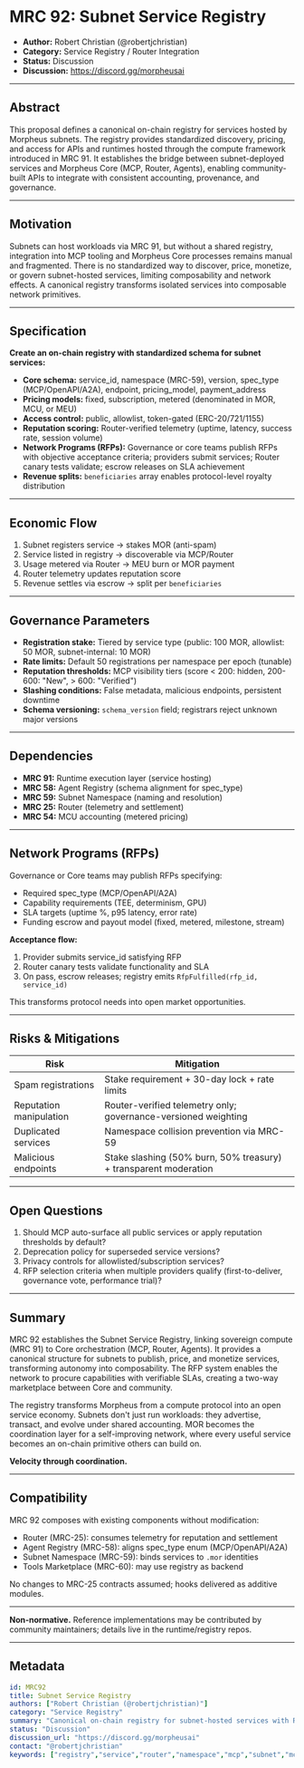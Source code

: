 # MRC 92: Subnet Service Registry

- **Author:** Robert Christian (@robertjchristian)
- **Category:** Service Registry / Router Integration
- **Status:** Discussion
- **Discussion:** <https://discord.gg/morpheusai>

---

## Abstract

This proposal defines a canonical on-chain registry for services hosted by Morpheus subnets. The registry provides standardized discovery, pricing, and access for APIs and runtimes hosted through the compute framework introduced in MRC 91. It establishes the bridge between subnet-deployed services and Morpheus Core (MCP, Router, Agents), enabling community-built APIs to integrate with consistent accounting, provenance, and governance.

---

## Motivation

Subnets can host workloads via MRC 91, but without a shared registry, integration into MCP tooling and Morpheus Core processes remains manual and fragmented. There is no standardized way to discover, price, monetize, or govern subnet-hosted services, limiting composability and network effects. A canonical registry transforms isolated services into composable network primitives.

---

## Specification

**Create an on-chain registry with standardized schema for subnet services:**

- **Core schema:** service_id, namespace (MRC-59), version, spec_type (MCP/OpenAPI/A2A), endpoint, pricing_model, payment_address
- **Pricing models:** fixed, subscription, metered (denominated in MOR, MCU, or MEU)
- **Access control:** public, allowlist, token-gated (ERC-20/721/1155)
- **Reputation scoring:** Router-verified telemetry (uptime, latency, success rate, session volume)
- **Network Programs (RFPs):** Governance or core teams publish RFPs with objective acceptance criteria; providers submit services; Router canary tests validate; escrow releases on SLA achievement
- **Revenue splits:** `beneficiaries` array enables protocol-level royalty distribution

---

## Economic Flow

1. Subnet registers service → stakes MOR (anti-spam)
2. Service listed in registry → discoverable via MCP/Router
3. Usage metered via Router → MEU burn or MOR payment
4. Router telemetry updates reputation score
5. Revenue settles via escrow → split per `beneficiaries`

---

## Governance Parameters

- **Registration stake:** Tiered by service type (public: 100 MOR, allowlist: 50 MOR, subnet-internal: 10 MOR)
- **Rate limits:** Default 50 registrations per namespace per epoch (tunable)
- **Reputation thresholds:** MCP visibility tiers (score < 200: hidden, 200-600: "New", > 600: "Verified")
- **Slashing conditions:** False metadata, malicious endpoints, persistent downtime
- **Schema versioning:** `schema_version` field; registrars reject unknown major versions

---

## Dependencies

- **MRC 91:** Runtime execution layer (service hosting)
- **MRC 58:** Agent Registry (schema alignment for spec_type)
- **MRC 59:** Subnet Namespace (naming and resolution)
- **MRC 25:** Router (telemetry and settlement)
- **MRC 54:** MCU accounting (metered pricing)

---

## Network Programs (RFPs)

Governance or Core teams may publish RFPs specifying:
- Required spec_type (MCP/OpenAPI/A2A)
- Capability requirements (TEE, determinism, GPU)
- SLA targets (uptime %, p95 latency, error rate)
- Funding escrow and payout model (fixed, metered, milestone, stream)

**Acceptance flow:**
1. Provider submits service_id satisfying RFP
2. Router canary tests validate functionality and SLA
3. On pass, escrow releases; registry emits `RfpFulfilled(rfp_id, service_id)`

This transforms protocol needs into open market opportunities.

---

## Risks & Mitigations

| Risk | Mitigation |
|------|-----------|
| Spam registrations | Stake requirement + 30-day lock + rate limits |
| Reputation manipulation | Router-verified telemetry only; governance-versioned weighting |
| Duplicated services | Namespace collision prevention via MRC-59 |
| Malicious endpoints | Stake slashing (50% burn, 50% treasury) + transparent moderation |

---

## Open Questions

1. Should MCP auto-surface all public services or apply reputation thresholds by default?
2. Deprecation policy for superseded service versions?
3. Privacy controls for allowlisted/subscription services?
4. RFP selection criteria when multiple providers qualify (first-to-deliver, governance vote, performance trial)?

---

## Summary

MRC 92 establishes the Subnet Service Registry, linking sovereign compute (MRC 91) to Core orchestration (MCP, Router, Agents). It provides a canonical structure for subnets to publish, price, and monetize services, transforming autonomy into composability. The RFP system enables the network to procure capabilities with verifiable SLAs, creating a two-way marketplace between Core and community.

The registry transforms Morpheus from a compute protocol into an open service economy. Subnets don't just run workloads: they advertise, transact, and evolve under shared accounting. MOR becomes the coordination layer for a self-improving network, where every useful service becomes an on-chain primitive others can build on.

**Velocity through coordination.**

---

## Compatibility

MRC 92 composes with existing components without modification:
- Router (MRC-25): consumes telemetry for reputation and settlement
- Agent Registry (MRC-58): aligns spec_type enum (MCP/OpenAPI/A2A)
- Subnet Namespace (MRC-59): binds services to `.mor` identities
- Tools Marketplace (MRC-60): may use registry as backend

No changes to MRC-25 contracts assumed; hooks delivered as additive modules.

---

**Non-normative.** Reference implementations may be contributed by community maintainers; details live in the runtime/registry repos.

---

## Metadata

```yaml
id: MRC92
title: Subnet Service Registry
authors: ["Robert Christian (@robertjchristian)"]
category: "Service Registry"
summary: "Canonical on-chain registry for subnet-hosted services with Router-verified reputation, RFP procurement, and MCP integration."
status: "Discussion"
discussion_url: "https://discord.gg/morpheusai"
contact: "@robertjchristian"
keywords: ["registry","service","router","namespace","mcp","subnet","mcu","meu","mrc25","mrc54","mrc58","mrc59","mrc91"]
```
